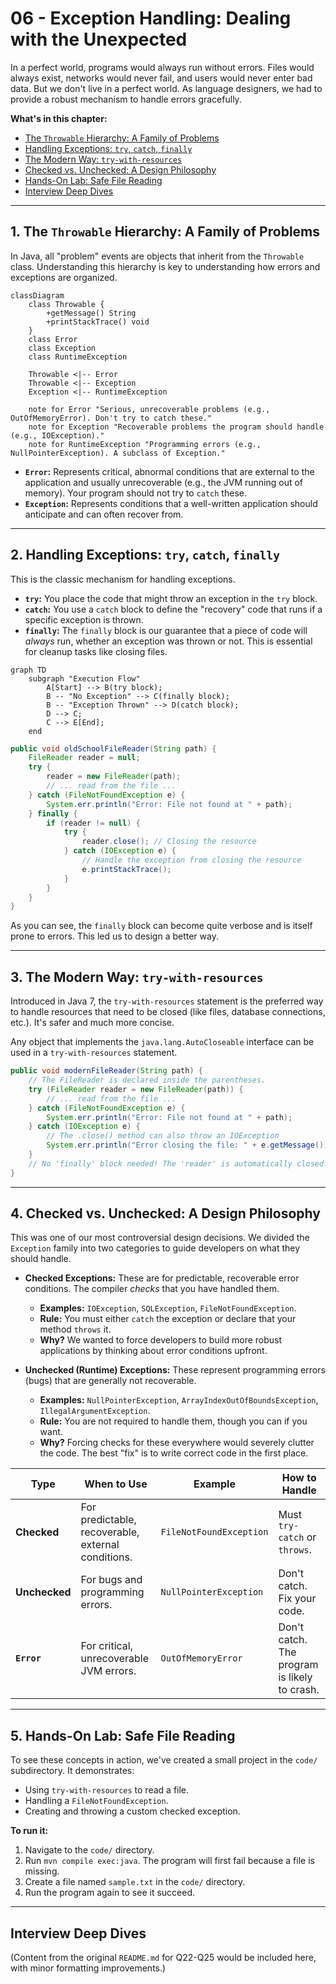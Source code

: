 # 06 - Exception Handling: Dealing with the Unexpected

In a perfect world, programs would always run without errors. Files would always exist, networks would never fail, and users would never enter bad data. But we don't live in a perfect world. As language designers, we had to provide a robust mechanism to handle errors gracefully.

**What's in this chapter:**
*   [The `Throwable` Hierarchy: A Family of Problems](#1-the-throwable-hierarchy-a-family-of-problems)
*   [Handling Exceptions: `try`, `catch`, `finally`](#2-handling-exceptions-try-catch-finally)
*   [The Modern Way: `try-with-resources`](#3-the-modern-way-try-with-resources)
*   [Checked vs. Unchecked: A Design Philosophy](#4-checked-vs-unchecked-a-design-philosophy)
*   [Hands-On Lab: Safe File Reading](#5-hands-on-lab-safe-file-reading)
*   [Interview Deep Dives](#interview-deep-dives)

---

## 1. The `Throwable` Hierarchy: A Family of Problems

In Java, all "problem" events are objects that inherit from the `Throwable` class. Understanding this hierarchy is key to understanding how errors and exceptions are organized.

```mermaid
classDiagram
    class Throwable {
        +getMessage() String
        +printStackTrace() void
    }
    class Error
    class Exception
    class RuntimeException

    Throwable <|-- Error
    Throwable <|-- Exception
    Exception <|-- RuntimeException

    note for Error "Serious, unrecoverable problems (e.g., OutOfMemoryError). Don't try to catch these."
    note for Exception "Recoverable problems the program should handle (e.g., IOException)."
    note for RuntimeException "Programming errors (e.g., NullPointerException). A subclass of Exception."

```

*   **`Error`:** Represents critical, abnormal conditions that are external to the application and usually unrecoverable (e.g., the JVM running out of memory). Your program should not try to `catch` these.
*   **`Exception`:** Represents conditions that a well-written application should anticipate and can often recover from.

---

## 2. Handling Exceptions: `try`, `catch`, `finally`

This is the classic mechanism for handling exceptions.
*   **`try`:** You place the code that might throw an exception in the `try` block.
*   **`catch`:** You use a `catch` block to define the "recovery" code that runs if a specific exception is thrown.
*   **`finally`:** The `finally` block is our guarantee that a piece of code will *always* run, whether an exception was thrown or not. This is essential for cleanup tasks like closing files.

```mermaid
graph TD
    subgraph "Execution Flow"
        A[Start] --> B(try block);
        B -- "No Exception" --> C(finally block);
        B -- "Exception Thrown" --> D(catch block);
        D --> C;
        C --> E[End];
    end
```

```java
public void oldSchoolFileReader(String path) {
    FileReader reader = null;
    try {
        reader = new FileReader(path);
        // ... read from the file ...
    } catch (FileNotFoundException e) {
        System.err.println("Error: File not found at " + path);
    } finally {
        if (reader != null) {
            try {
                reader.close(); // Closing the resource
            } catch (IOException e) {
                // Handle the exception from closing the resource
                e.printStackTrace();
            }
        }
    }
}
```
As you can see, the `finally` block can become quite verbose and is itself prone to errors. This led us to design a better way.

---

## 3. The Modern Way: `try-with-resources`

Introduced in Java 7, the `try-with-resources` statement is the preferred way to handle resources that need to be closed (like files, database connections, etc.). It's safer and much more concise.

Any object that implements the `java.lang.AutoCloseable` interface can be used in a `try-with-resources` statement.

```java
public void modernFileReader(String path) {
    // The FileReader is declared inside the parentheses.
    try (FileReader reader = new FileReader(path)) {
        // ... read from the file ...
    } catch (FileNotFoundException e) {
        System.err.println("Error: File not found at " + path);
    } catch (IOException e) {
        // The .close() method can also throw an IOException
        System.err.println("Error closing the file: " + e.getMessage());
    }
    // No 'finally' block needed! The 'reader' is automatically closed.
}
```

---

## 4. Checked vs. Unchecked: A Design Philosophy

This was one of our most controversial design decisions. We divided the `Exception` family into two categories to guide developers on what they should handle.

*   **Checked Exceptions:** These are for predictable, recoverable error conditions. The compiler *checks* that you have handled them.
    *   **Examples:** `IOException`, `SQLException`, `FileNotFoundException`.
    *   **Rule:** You must either `catch` the exception or declare that your method `throws` it.
    *   **Why?** We wanted to force developers to build more robust applications by thinking about error conditions upfront.

*   **Unchecked (Runtime) Exceptions:** These represent programming errors (bugs) that are generally not recoverable.
    *   **Examples:** `NullPointerException`, `ArrayIndexOutOfBoundsException`, `IllegalArgumentException`.
    *   **Rule:** You are not required to handle them, though you can if you want.
    *   **Why?** Forcing checks for these everywhere would severely clutter the code. The best "fix" is to write correct code in the first place.

| Type      | When to Use                                       | Example                      | How to Handle                               |
|-----------|---------------------------------------------------|------------------------------|---------------------------------------------|
| **Checked** | For predictable, recoverable, external conditions. | `FileNotFoundException`      | Must `try-catch` or `throws`.               |
| **Unchecked** | For bugs and programming errors.                  | `NullPointerException`       | Don't catch. Fix your code.                 |
| **`Error`**   | For critical, unrecoverable JVM errors.           | `OutOfMemoryError`           | Don't catch. The program is likely to crash. |

---

## 5. Hands-On Lab: Safe File Reading

To see these concepts in action, we've created a small project in the `code/` subdirectory. It demonstrates:
*   Using `try-with-resources` to read a file.
*   Handling a `FileNotFoundException`.
*   Creating and throwing a custom checked exception.

**To run it:**
1.  Navigate to the `code/` directory.
2.  Run `mvn compile exec:java`. The program will first fail because a file is missing.
3.  Create a file named `sample.txt` in the `code/` directory.
4.  Run the program again to see it succeed.

---

## Interview Deep Dives

(Content from the original `README.md` for Q22-Q25 would be included here, with minor formatting improvements.)
